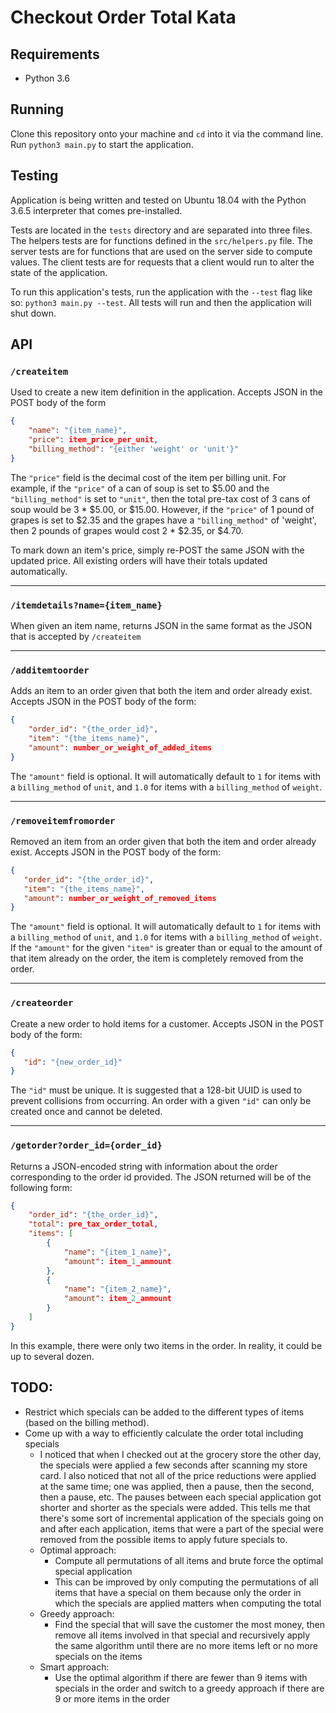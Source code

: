# Checkout Order Total Kata

## Requirements
- Python 3.6

## Running
Clone this repository onto your machine and `cd` into it via the command line. Run `python3 main.py` to start the application.

## Testing
Application is being written and tested on Ubuntu 18.04 with the Python 3.6.5 interpreter that comes pre-installed.

Tests are located in the `tests` directory and are separated into three files. The helpers tests are for functions defined in the `src/helpers.py` file. The server tests are for functions that are used on the server side to compute values. The client tests are for requests that a client would run to alter the state of the application.

To run this application's tests, run the application with the `--test` flag like so: `python3 main.py --test`. All tests will run and then the application will shut down.

## API
### `/createitem`
Used to create a new item definition in the application. Accepts JSON in the POST body of the form
```json
{
    "name": "{item_name}",
    "price": item_price_per_unit,
    "billing_method": "{either 'weight' or 'unit'}"
}
```
The `"price"` field is the decimal cost of the item per billing unit. For example, if the `"price"` of a can of soup is set to $5.00 and the `"billing_method"` is set to `"unit"`, then the total pre-tax cost of 3 cans of soup would be 3 * $5.00, or $15.00. However, if the `"price"` of 1 pound of grapes is set to $2.35 and the grapes have a `"billing_method"` of 'weight', then 2 pounds of grapes would cost 2 * $2.35, or $4.70.

To mark down an item's price, simply re-POST the same JSON with the updated price. All existing orders will have their totals updated automatically.

---
### `/itemdetails?name={item_name}`
When given an item name, returns JSON in the same format as the JSON that is accepted by `/createitem`

---
### `/additemtoorder`
Adds an item to an order given that both the item and order already exist. Accepts JSON in the POST body of the form:
```json
{
    "order_id": "{the_order_id}",
    "item": "{the_items_name}",
    "amount": number_or_weight_of_added_items
}
```
The `"amount"` field is optional. It will automatically default to `1` for items with a `billing_method` of `unit`, and `1.0` for items with a `billing_method` of `weight`.

---
### `/removeitemfromorder`
Removed an item from an order given that both the item and order already exist. Accepts JSON in the POST body of the form:
```json
{
   "order_id": "{the_order_id}",
   "item": "{the_items_name}",
   "amount": number_or_weight_of_removed_items
}
```
The `"amount"` field is optional. It will automatically default to `1` for items with a `billing_method` of `unit`, and `1.0` for items with a `billing_method` of `weight`. If the `"amount"` for the given `"item"` is greater than or equal to the amount of that item already on the order, the item is completely removed from the order.

---
### `/createorder`
Create a new order to hold items for a customer. Accepts JSON in the POST body of the form:
```json
{
   "id": "{new_order_id}" 
}
```
The `"id"` must be unique. It is suggested that a 128-bit UUID is used to prevent collisions from occurring. An order with a given `"id"` can only be created once and cannot be deleted.

---
### `/getorder?order_id={order_id}`
Returns a JSON-encoded string with information about the order corresponding to the order id provided. The JSON returned will be of the following form:
```json
{
    "order_id": "{the_order_id}",
    "total": pre_tax_order_total,
    "items": [
        {
            "name": "{item_1_name}",
            "amount": item_1_ammount
        },
        {
            "name": "{item_2_name}",
            "amount": item_2_ammount
        }
    ]
}
```
In this example, there were only two items in the order. In reality, it could be up to several dozen.

## TODO:
* Restrict which specials can be added to the different types of items (based on the billing method).
* Come up with a way to efficiently calculate the order total including specials
  * I noticed that when I checked out at the grocery store the other day, the specials were applied a few seconds after scanning my store card. I also noticed that not all of the price reductions were applied at the same time; one was applied, then a pause, then the second, then a pause, etc. The pauses between each special application got shorter and shorter as the specials were added. This tells me that there's some sort of incremental application of the specials going on and after each application, items that were a part of the special were removed from the possible items to apply future specials to.
  * Optimal approach:
    * Compute all permutations of all items and brute force the optimal special application
    * This can be improved by only computing the permutations of all items that have a special on them because only the order in which the specials are applied matters when computing the total
  * Greedy approach:
    * Find the special that will save the customer the most money, then remove all items involved in that special and recursively apply the same algorithm until there are no more items left or no more specials on the items
  * Smart approach:
    * Use the optimal algorithm if there are fewer than 9 items with specials in the order and switch to a greedy approach if there are 9 or more items in the order

